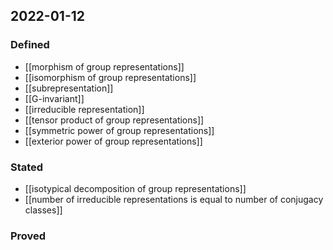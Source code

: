 ## 2022-01-12
### Defined
- [[morphism of group representations]]
- [[isomorphism of group representations]]
- [[subrepresentation]]
- [[G-invariant]]
- [[irreducible representation]]
- [[tensor product of group representations]]
- [[symmetric power of group representations]]
- [[exterior power of group representations]]
### Stated
- [[isotypical decomposition of group representations]]
- [[number of irreducible representations is equal to number of conjugacy classes]]
### Proved